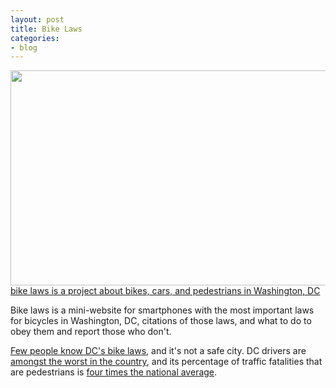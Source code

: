 ```yaml
---
layout: post
title: Bike Laws
categories:
- blog
---
```


<a href='http://macwright.org/stories/bikelaws/'>
<img src='http://farm9.staticflickr.com/8177/7895556026_77504361ae_b.jpg' width='640' height='344' />
</a>

<div class='link-block'>
  <a href='http://macwright.org/stories/bikelaws/'>bike laws is a project about bikes, cars, and pedestrians in Washington, DC</a>
</div>

Bike laws is a mini-website for smartphones with the most important laws
for bicycles in Washington, DC, citations of those laws, and what to do
to obey them and report those who don't.

[Few people know DC's bike laws](http://www.tbd.com/blogs/tbd-on-foot/2012/05/the-ongoing-confusion-over-d-c-bike-laws-15372.html),
and it's not a safe city. DC drivers are [amongst the worst in the country](http://www.washingtonpost.com/blogs/dr-gridlock/post/dc-drivers-are-the-worst-in-the-country-report-says/2012/08/28/2792ae5e-f137-11e1-adc6-87dfa8eff430_blog.html),
and its percentage of traffic fatalities that are pedestrians is
[four times the national average](http://www.wtop.com/41/2981518/DC-4-times-national-average-in-pedestrian-traffic-accident-fatalities).


